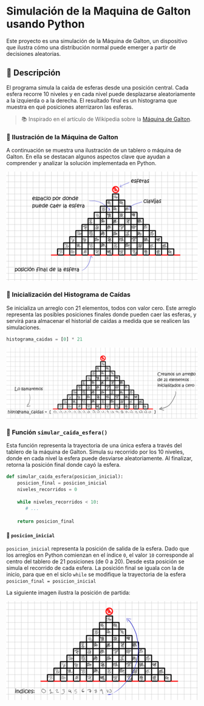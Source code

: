 # Simulación de la Maquina de Galton usando Python
Este proyecto es una simulación de la Máquina de Galton, un dispositivo que ilustra cómo una distribución normal puede emerger a partir de decisiones aleatorias.

## 🧪 Descripción

El programa simula la caída de esferas desde una posición central. Cada esfera recorre 10 niveles y en cada nivel puede desplazarse aleatoriamente a la izquierda o a la derecha. El resultado final es un histograma que muestra en qué posiciones aterrizaron las esferas.

> 📚 Inspirado en el artículo de Wikipedia sobre la [Máquina de Galton](https://es.wikipedia.org/wiki/M%C3%A1quina_de_Galton).

### 🧩 Ilustración de la Máquina de Galton

A continuación se muestra una ilustración de un tablero o máquina de Galton. En ella se destacan algunos aspectos clave que ayudan a comprender y analizar la solución implementada en Python.

![Ilustración de la Máquina de Galton](https://github.com/Blado87/maquina_galton_simulacion_python/blob/aba109bc30e93da5a60860b72eafe25ae830273e/img_guia_simulacion/tablero_simplificado.png)


### 🧮 Inicialización del Histograma de Caídas

Se inicializa un arreglo con 21 elementos, todos con valor cero. Este arreglo representa las posibles posiciones finales donde pueden caer las esferas, y servirá para almacenar el historial de caídas a medida que se realicen las simulaciones.

```python
histograma_caidas = [0] * 21
```

![Distribución de posiciones finales](https://github.com/Blado87/maquina_galton_simulacion_python/blob/ed5dac2e330c5c2690897525352c8baf95edb71b/img_guia_simulacion/histograma_caidas.png)

### 🎯 Función `simular_caida_esfera()`

Esta función representa la trayectoria de una única esfera a través del tablero de la máquina de Galton. Simula su recorrido por los 10 niveles, donde en cada nivel la esfera puede desviarse aleatoriamente. Al finalizar, retorna la posición final donde cayó la esfera.

```python
def simular_caida_esfera(posicion_inicial):
    posicion_final = posicion_inicial
    niveles_recorridos = 0

    while niveles_recorridos < 10:
       # ...

    return posicion_final
```

#### 🔢 `posicion_inicial`

`posicion_inicial` representa la posición de salida de la esfera. Dado que los arreglos en Python comienzan en el índice `0`, el valor `10` corresponde al centro del tablero de 21 posiciones (de 0 a 20). Desde esta posición se simula el recorrido de cada esfera. La posición final se iguala con la de inicio, para que en el siclo `while` se modifique la trayectoria de la esfera  `posicion_final = posicion_inicial` 

La siguiente imagen ilustra la posición de partida:

![imagen índice de partida](https://github.com/Blado87/maquina_galton_simulacion_python/blob/02590fc4a5fef925b437e002668484897aff38e5/img_guia_simulacion/indice_partida.png)







